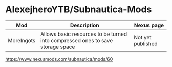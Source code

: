 # AlexejheroYTB/Subnautica-Mods 

| Mod | Description | Nexus page | 
|-|-|-|
| MoreIngots | Allows basic resources to be turned into compressed ones to save storage space | Not yet published
 https://www.nexusmods.com/subnautica/mods/60
